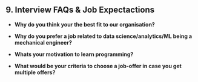 ## 9. Interview FAQs & Job Expectactions

* **Why do you think your the best fit to our organisation?**

<!-- <br>*The combination of skill-sets I posses*.
I belive Mechanical engineerings with excellent coding skills can unlock the doors of possiblities.
I have also demonstrated good interpersonal skills and leadership qualities. -->

* **Why do you prefer a job related to data science/analytics/ML being a mechanical engineer?**

<!-- <br>*I belive in science and technology*, Few years ago I met a senior software developer from *capgemini* with 25+years of experiance (from a non-computer science background like me) during a travel. His insights and advices completly changed my prespectives.`lean towards the future or you don't have the future at all` -->

* **Whats your motivation to learn programming?**

<!-- <br>*Research*. Compulsion to get the tasks done systematically. I usually use *Matlab* to get my things done like ploting and generating a crystal structure, though learning to programme a computer was not my primary objective basically I'm interested in how computers work.
Later at a point in my research I stumpled when my *python* script just took few minutes to complete the same task as it would take my matlab script 10+ hours. Since then I have started taking care of logic implementations and writing clean script. Bottom line *to solve problems and get things done* is the reason why I programme. -->

* **What would be your criteria to choose a job-offer in case you get multiple offers?**
<!--
+Job Location(willing to relocate)
* Whats your primary job expectations?
platform-gives-opportuinity-genunly. changes-that-helps-my-professional-growth.
* How do you see yourself in the next five years?
* How good are you working with teams?
* What is that one thing that drastically improved your productivity recently?
* How to you deal with distraction at work/productive hours?
* What helps you stay motivated when you face challenges or when things didn't work?
* Tell us about your first job interview experiances?
* Whats your opinion about entreprenurship? Why do you think leadership skills are extremly important?
* What are your strengths? What are the things that your proud of yourself?
* What are your weeknesses? Have you taken any steps to imporve them?
Trying to do multiple things at same time didn't work for me. Focus one thing at a time. Multitaking
* What are the few qualities that you admire in yourself?
* What qualities you admire in a leader?
* Whats your motivation to teach Engineering Mathematics?
* I have something else to aks you? -->


<!-- * Would you be interested in travelling a lot for business meetings and conferences? -->

